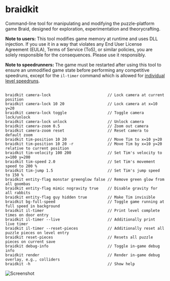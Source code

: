 # braidkit
Command-line tool for manipulating and modifying the puzzle-platform game Braid, designed for exploration, experimentation and theorycrafting.

**Note to users:** This tool modifies game memory at runtime and uses DLL injection. If you use it in a way that violates any End User License Agreement (EULA), Terms of Service (ToS), or similar policies, you are solely responsible for the consequences. Please use it responsibly.

**Note to speedrunners:** The game must be restarted after using this tool to ensure an unmodified game state before performing any competitive speedruns, except for the `il-timer` command which is allowed for [individual level speedruns](http://bit.ly/BraidIL).

##
```
braidkit camera-lock                         // Lock camera at current position
braidkit camera-lock 10 20                   // Lock camera at x=10 y=20
braidkit camera-lock toggle                  // Toggle camera lock/unlock
braidkit camera-lock unlock                  // Unlock camera
braidkit camera-zoom 0.5                     // Zoom out camera
braidkit camera-zoom reset                   // Reset camera to default zoom
braidkit tim-position 10 20                  // Move Tim to x=10 y=20
braidkit tim-position 10 20 -r               // Move Tim by x=10 y=20 relative to current position
braidkit tim-velocity 100 200                // Set Tim's velocity to x=100 y=200
braidkit tim-speed 2.0                       // Set Tim's movement speed to 200 %
braidkit tim-jump 1.5                        // Set Tim's jump speed to 150 %
braidkit entity-flag monstar greenglow false // Remove green glow from all goombas
braidkit entity-flag mimic nogravity true    // Disable gravity for all rabbits
braidkit entity-flag guy hidden true         // Make Tim invisible
braidkit bg-full-speed                       // Toggle game running at full speed in background
braidkit il-timer                            // Print level complete times on door entry
braidkit il-timer --live                     // Additionally print live timer
braidkit il-timer --reset-pieces             // Additionally reset all puzzle pieces on level entry
braidkit reset-pieces                        // Resets all puzzle pieces on current save
braidkit debug-info                          // Toggle in-game debug info
braidkit render                              // Render in-game debug overlay, e.g., colliders
braidkit -h                                  // Show help
```

![Screenshot](braidkit_screenshot.jpg)